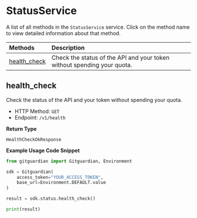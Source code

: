 # StatusService

A list of all methods in the `StatusService` service. Click on the method name to view detailed information about that method.

| Methods                       | Description                                                             |
| :---------------------------- | :---------------------------------------------------------------------- |
| [health_check](#health_check) | Check the status of the API and your token without spending your quota. |

## health_check

Check the status of the API and your token without spending your quota.

- HTTP Method: `GET`
- Endpoint: `/v1/health`

**Return Type**

`HealthCheckOkResponse`

**Example Usage Code Snippet**

```python
from gitguardian import Gitguardian, Environment

sdk = Gitguardian(
    access_token="YOUR_ACCESS_TOKEN",
    base_url=Environment.DEFAULT.value
)

result = sdk.status.health_check()

print(result)
```

<!-- This file was generated by liblab | https://liblab.com/ -->
